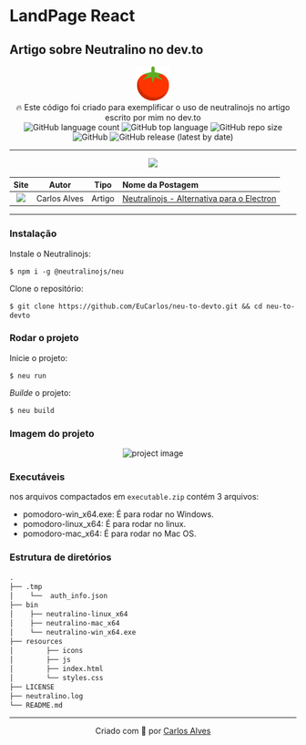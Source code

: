 # LandPage React
## Artigo sobre Neutralino no dev.to

<p align="center">
<img src="../../resources/icons/medium.png" width="60px"><br>
🔥 Este código foi criado para exemplificar o uso de neutralinojs no artigo escrito por mim no dev.to <br>
<img alt="GitHub language count" src="https://img.shields.io/github/languages/count/EuCarlos/neu-to-devto?style=flat-square">
<img alt="GitHub top language" src="https://img.shields.io/github/languages/top/EuCarlos/neu-to-devto?color=orange&style=flat-square">
<img alt="GitHub repo size" src="https://img.shields.io/github/repo-size/EuCarlos/neu-to-devto?color=yellow&style=flat-square">
<img alt="GitHub" src="https://img.shields.io/github/license/EuCarlos/neu-to-devto?style=flat-square">
<img alt="GitHub release (latest by date)" src="https://img.shields.io/github/v/release/EuCarlos/neu-to-devto?style=flat-square">
</p>
<hr>

<p align="center">
<img src="https://res.cloudinary.com/practicaldev/image/fetch/s--UJuQndXW--/c_imagga_scale,f_auto,fl_progressive,h_420,q_auto,w_1000/https://dev-to-uploads.s3.amazonaws.com/uploads/articles/brezyilhjkccaddkzt9t.png" width="800" />
</p>


| Site | Autor | Tipo | Nome da Postagem |
| :-----: | :----: | :--: |:---- |
| <img src="https://img.shields.io/badge/dev.to-0A0A0A?style=for-the-badge&logo=devdotto&logoColor=white"/> | Carlos Alves | Artigo | [Neutralinojs - Alternativa para o Electron](https://dev.to/eucarlos/neutralinojs-alternativa-para-o-electron-41g4) |

___
### Instalação
Instale o Neutralinojs:

    $ npm i -g @neutralinojs/neu

Clone o repositório:

    $ git clone https://github.com/EuCarlos/neu-to-devto.git && cd neu-to-devto

### Rodar o projeto

Inicie o projeto:

    $ neu run

_Builde_ o projeto:

    $ neu build

### Imagem do projeto
<p align="center"><img src="https://res.cloudinary.com/practicaldev/image/fetch/s--Q_LXnIaC--/c_limit%2Cf_auto%2Cfl_progressive%2Cq_auto%2Cw_880/https://dev-to-uploads.s3.amazonaws.com/uploads/articles/xz471w4a60ry69p8092z.png" alt="project image"/></p>

### Executáveis
nos arquivos compactados em `executable.zip` contém 3 arquivos:
- pomodoro-win_x64.exe: É para rodar no Windows.
- pomodoro-linux_x64: É para rodar no linux.
- pomodoro-mac_x64: É para rodar no Mac OS.

### Estrutura de diretórios
```
.
├── .tmp
│    └──  auth_info.json
├── bin
│    ├── neutralino-linux_x64
│    ├── neutralino-mac_x64
│    └── neutralino-win_x64.exe
├── resources
│        ├── icons
│        ├── js
│        ├── index.html
│        └── styles.css
├── LICENSE
├── neutralino.log
└── README.md

```
___
<p align="center">
Criado com 💜 por <a href="https://github.com/eucarlos/">Carlos Alves</a>
</p>